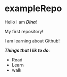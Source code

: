# exampleRepo

Hello I am _**Dina**_!

My first repository!

I am learning about Github!

_**Things that I lik to do**_:
* Read
* Learn
* walk
